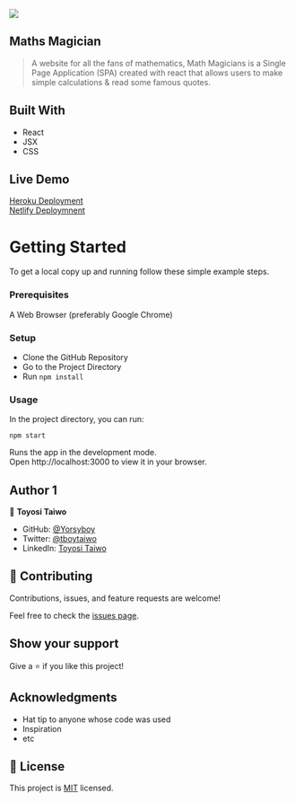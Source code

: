 ![](https://img.shields.io/badge/Microverse-blueviolet)

## Maths Magician

> A website for all the fans of mathematics, Math Magicians is a Single Page Application (SPA) created with react that allows users to make simple calculations & read some famous quotes.

## Built With

- React
- JSX
- CSS

## Live Demo

[Heroku Deployment](https://maths-mag.herokuapp.com/) <br>
[Netlify Deploymnent](https://maths-mag.netlify.app/)

# Getting Started
To get a local copy up and running follow these simple example steps.

### Prerequisites

A Web Browser (preferably Google Chrome)

### Setup

- Clone the GitHub Repository
- Go to the Project Directory
- Run ```npm install```

### Usage

In the project directory, you can run:

```npm start```

Runs the app in the development mode.<br>
Open http://localhost:3000 to view it in your browser.

## Author 1

👤 **Toyosi Taiwo**

- GitHub: [@Yorsyboy](https://github.com/Yorsyboy)
- Twitter: [@tboytaiwo](https://twitter.com/Tboytaiwo)
- LinkedIn: [Toyosi Taiwo](https://linkedin.com/in/taiwo-toyosi)

## 🤝 Contributing

Contributions, issues, and feature requests are welcome!

Feel free to check the [issues page](../../issues/).

## Show your support

Give a ⭐️ if you like this project!

## Acknowledgments

- Hat tip to anyone whose code was used
- Inspiration
- etc

## 📝 License

This project is [MIT](./MIT.md) licensed.
